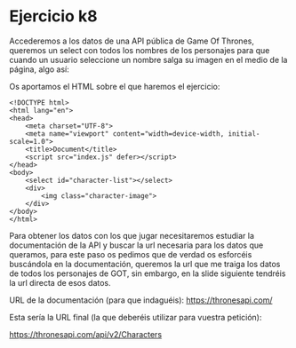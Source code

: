 # Ejercicio k8

Accederemos a los datos de una API pública de Game Of Thrones, queremos un select con todos los nombres de los personajes para que cuando un usuario seleccione un nombre salga su imagen en el medio de la página, algo así:

Os aportamos el HTML sobre el que haremos el ejercicio:

```
<!DOCTYPE html>
<html lang="en">
<head>
    <meta charset="UTF-8">
    <meta name="viewport" content="width=device-width, initial-scale=1.0">
    <title>Document</title>
    <script src="index.js" defer></script>
</head>
<body>
    <select id="character-list"></select>
    <div>
        <img class="character-image">
    </div>
</body>
</html>
```

Para obtener los datos con los que jugar necesitaremos estudiar la documentación de la API y buscar la url necesaria para los datos que queramos, para este paso os pedimos que de verdad os esforcéis buscándola en la documentación, queremos la url que me traiga los datos de todos los personajes de GOT, sin embargo, en la slide siguiente tendréis la url directa de esos datos.

URL de la documentación (para que indaguéis): https://thronesapi.com/

Esta sería la URL final (la que deberéis utilizar para vuestra petición):

https://thronesapi.com/api/v2/Characters